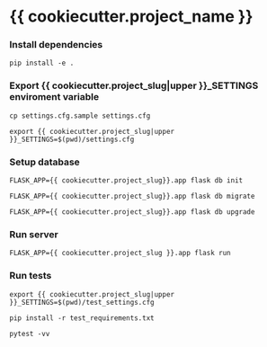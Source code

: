 # {{ cookiecutter.project_name }}

### Install dependencies

`pip install -e .`

### Export {{ cookiecutter.project_slug|upper }}_SETTINGS enviroment variable

`cp settings.cfg.sample settings.cfg`

`export {{ cookiecutter.project_slug|upper }}_SETTINGS=$(pwd)/settings.cfg`

### Setup database

`FLASK_APP={{ cookiecutter.project_slug}}.app flask db init`

`FLASK_APP={{ cookiecutter.project_slug}}.app flask db migrate`

`FLASK_APP={{ cookiecutter.project_slug}}.app flask db upgrade`

### Run server

`FLASK_APP={{ cookiecutter.project_slug }}.app flask run`

### Run tests

`export {{ cookiecutter.project_slug|upper }}_SETTINGS=$(pwd)/test_settings.cfg`

`pip install -r test_requirements.txt`

`pytest -vv`
